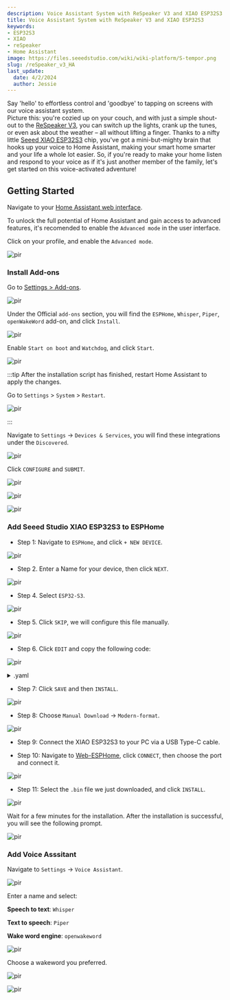 ```yaml
---
description: Voice Assistant System with ReSpeaker V3 and XIAO ESP32S3
title: Voice Assistant System with ReSpeaker V3 and XIAO ESP32S3
keywords:
- ESP32S3
- XIAO
- reSpeaker
- Home Assistant
image: https://files.seeedstudio.com/wiki/wiki-platform/S-tempor.png
slug: /reSpeaker_v3_HA
last_update:
  date: 4/2/2024
  author: Jessie
---
```


Say 'hello' to effortless control and 'goodbye' to tapping on screens with our voice assistant system.<br/>
Picture this: you're cozied up on your couch, and with just a simple shout-out to the [ReSpeaker V3](https://www.seeedstudio.com/XIAO-ESP32S3-p-5627.html), you can switch up the lights, crank up the tunes, or even ask about the weather – all without lifting a finger. Thanks to a nifty little [Seeed XIAO ESP32S3](https://www.seeedstudio.com/XIAO-ESP32S3-p-5627.html) chip, you've got a mini-but-mighty brain that hooks up your voice to Home Assistant, making your smart home smarter and your life a whole lot easier. So, if you're ready to make your home listen and respond to your voice as if it's just another member of the family, let's get started on this voice-activated adventure!


## Getting Started

Navigate to your [Home Assistant web interface](http://homeassistant.local:8123/). 

To unlock the full potential of Home Assistant and gain access to advanced features, it's recomended to enable the `Advanced mode` in the user interface.

Click on your profile, and enable the `Advanced mode`.

<p style={{textAlign: 'center'}}><img src="https://files.seeedstudio.com/wiki/SenseCAP/wio_tracker/advanced-mode.png" alt="pir" width={800} height="auto" /></p>


### Install Add-ons

Go to [Settings > Add-ons](https://my.home-assistant.io/redirect/supervisor).

<p style={{textAlign: 'center'}}><img src="https://files.seeedstudio.com/wiki/respeakerv3/add-ons.png" alt="pir" width={800} height="auto" /></p>


Under the Official `add-ons` section, you will find the `ESPHome`, `Whisper`, `Piper`, `openWakeWord` add-on, and click `Install`.

<p style={{textAlign: 'center'}}><img src="https://files.seeedstudio.com/wiki/respeakerv3/.png" alt="pir" width={800} height="auto" /></p>

Enable `Start on boot` and `Watchdog`, and click `Start`.


<p style={{textAlign: 'center'}}><img src="https://files.seeedstudio.com/wiki/respeakerv3/start-addons.png" alt="pir" width={800} height="auto" /></p>

:::tip
After the installation script has finished, restart Home Assistant to apply the changes. 

Go to `Settings` > `System` > `Restart`.

<p style={{textAlign: 'center'}}><img src="https://files.seeedstudio.com/wiki/SenseCAP/wio_tracker/restart.png" alt="pir" width={800} height="auto" /></p>
:::

Navigate to `Settings` -> `Devices & Services`, you will find these integrations under the `Discovered`.

<p style={{textAlign: 'center'}}><img src="https://files.seeedstudio.com/wiki/respeakerv3/device-page.png" alt="pir" width={800} height="auto" /></p>

Click `CONFIGURE` and `SUBMIT`. 


<p style={{textAlign: 'center'}}><img src="https://files.seeedstudio.com/wiki/respeakerv3/config-success.png" alt="pir" width={800} height="auto" /></p>


<p style={{textAlign: 'center'}}><img src="https://files.seeedstudio.com/wiki/respeakerv3/device-page.png" alt="pir" width={800} height="auto" /></p>

<p style={{textAlign: 'center'}}><img src="https://files.seeedstudio.com/wiki/respeakerv3/entities.png" alt="pir" width={800} height="auto" /></p>

### Add Seeed Studio XIAO ESP32S3 to ESPHome

* Step 1: Navigate to `ESPHome`, and click `+ NEW DEVICE`.

<p style={{textAlign: 'center'}}><img src="https://files.seeedstudio.com/wiki/respeakerv3/add-new-esphome.png" alt="pir" width={800} height="auto" /></p>


* Step 2. Enter a Name for your device, then click `NEXT`.

<p style={{textAlign: 'center'}}><img src="https://files.seeedstudio.com/wiki/respeakerv3/next11.png" alt="pir" width={500} height="auto" /></p>

* Step 4. Select `ESP32-S3`.
<p style={{textAlign: 'center'}}><img src="https://files.seeedstudio.com/wiki/respeakerv3/choose-s3.png" alt="pir" width={800} height="auto" /></p>

* Step 5. Click `SKIP`, we will configure this file manually.
<p style={{textAlign: 'center'}}><img src="https://files.seeedstudio.com/wiki/respeakerv3/.png" alt="pir" width={800} height="auto" /></p>

* Step 6. Click `EDIT` and copy the following code:

<p style={{textAlign: 'center'}}><img src="https://files.seeedstudio.com/wiki/respeakerv3/config.png" alt="pir" width={800} height="auto" /></p>

<details>

<summary>.yaml</summary>

```cpp
esphome:
  name: esp32s3
  friendly_name: ReSpeakerv3
  platformio_options:
    board_build.flash_mode: dio
    board_build.mcu: esp32s3
  # on_boot:
  #   then:
  #     - if:
  #            condition:
  #              switch.is_on: 
  #            then:
  #              - voice_assistant.start_continuous:


esp32:
  board: esp32-s3-devkitc-1
  variant: esp32s3
  framework:
    type: esp-idf
    version: recommended

logger:
  level: VERY_VERBOSE

api:


wifi:
  ssid: "Wi-Fi name"
  password: "Wi-Fi password"

captive_portal:

external_components:
  - source: github://QingWind6/ESPHome_XIAO-ESP32S3

i2s_audio_xiao:
  i2s_lrclk_pin: GPIO7
  i2s_bclk_pin: GPIO8
  i2s_mclk_pin: GPIO9


microphone:
  - platform: i2s_audio_xiao
    id: xiao_mic
    adc_type: external
    i2s_din_pin: GPIO44
    pdm: false
    bits_per_sample: 32bit
    channel: left

speaker:
  - platform: i2s_audio_xiao
    id: xiao_speaker
    dac_type: external
    i2s_dout_pin: GPIO43
    mode: stereo

voice_assistant:
  microphone: xiao_mic
  use_wake_word: true
  noise_suppression_level: 0
  auto_gain: 0dBFS
  volume_multiplier: 1
  speaker: xiao_speaker
  id: assist
  on_listening:
    - light.turn_on:
        id: led
        blue: 100%
        red: 0%
        green: 0%
        effect: "Slow Pulse"
  on_stt_vad_end:
    - light.turn_on:
        id: led
        blue: 100%
        red: 0%
        green: 0%
        effect: "Fast Pulse"
  on_tts_start:
    - light.turn_on:
        id: led
        blue: 100%
        red: 0%
        green: 0%
        brightness: 100%
        effect: none
  on_end:
    - delay: 100ms
    - wait_until:
        not:
          speaker.is_playing:
    - script.execute: reset_led
  on_error:
    - light.turn_on:
        id: led
        red: 100%
        green: 0%
        blue: 0%
        brightness: 100%
        effect: none
    - delay: 1s
    - script.execute: reset_led
  on_client_connected:
    - if:
        condition:
          switch.is_on: use_wake_word
        then:
          - voice_assistant.start_continuous:
          - script.execute: reset_led
  on_client_disconnected:
    - if:
        condition:
          switch.is_on: use_wake_word
        then:
          - voice_assistant.stop:
          - light.turn_off: led

light:
  - platform: esp32_rmt_led_strip
    id: led
    name: None
    disabled_by_default: true
    entity_category: config
    pin: GPIO1
    default_transition_length: 0s
    chipset: ws2812
    num_leds: 1
    rgb_order: grb
    rmt_channel: 0
    effects:
      - pulse:
          name: "Slow Pulse"
          transition_length: 250ms
          update_interval: 250ms
          min_brightness: 50%
          max_brightness: 100%
      - pulse:
          name: "Fast Pulse"
          transition_length: 100ms
          update_interval: 100ms
          min_brightness: 50%
          max_brightness: 100%

# light:
#   - platform: monochromatic
#     id: led
#     name: "Desk Lamp"
#     output: light_output
#     effects:
#       - pulse:
#           name: "Slow Breathing Light"
#           transition_length: 5s  # 缓慢呼吸灯，渐变时间较长
#       - pulse:
#           name: "Fast Breathing Light"
#           transition_length: 1s  # 快速呼吸灯，渐变时间较短
#       - pulse:
#           name: "Fast Pulse"
#           transition_length: 0.5s
#           update_interval: 0.5s
#           min_brightness: 0%
#           max_brightness: 100%

output:
  - platform: ledc
    id: light_output
    pin: GPIO21
    inverted: true


script:
  - id: reset_led
    then:
      - if:
          condition:
            - switch.is_on: use_wake_word
            - switch.is_on: use_listen_light
          then:
            - light.turn_on:
                id: led
                effect: none

          else:
            - light.turn_off: 
               id: led


switch:
  - platform: template
    name: Use wake word
    id: use_wake_word
    optimistic: true
    restore_mode: RESTORE_DEFAULT_ON
    entity_category: config
    on_turn_on:
      - lambda: id(assist).set_use_wake_word(true);
      - if:
          condition:
            not:
              - voice_assistant.is_running
          then:
            - voice_assistant.start_continuous
    on_turn_off:
      - voice_assistant.stop
      - lambda: id(assist).set_use_wake_word(false);

  - platform: template
    name: Use Listen Light
    id: use_listen_light
    optimistic: true
    restore_mode: RESTORE_DEFAULT_ON
    entity_category: config
    on_turn_on:
      - script.execute: reset_led
    on_turn_off:
      - script.execute: reset_led
```
</details>


* Step 7: Click `SAVE` and then `INSTALL`.

<p style={{textAlign: 'center'}}><img src="https://files.seeedstudio.com/wiki/respeakerv3/click-install.png" alt="pir" width={800} height="auto" /></p>


* Step 8: Choose `Manual Download` -> `Modern-format`.

<p style={{textAlign: 'center'}}><img src="https://files.seeedstudio.com/wiki/respeakerv3/manual-download.png" alt="pir" width={800} height="auto" /></p>


* Step 9: Connect the XIAO ESP32S3 to your PC via a USB Type-C cable.

* Step 10: Navigate to [Web-ESPHome](https://web.esphome.io/), click `CONNECT`, then choose the port and connect it.

<p style={{textAlign: 'center'}}><img src="https://files.seeedstudio.com/wiki/respeakerv3/connect-port.png" alt="pir" width={800} height="auto" /></p>


* Step 11: Select the `.bin` file we just downloaded, and click `INSTALL`.

<p style={{textAlign: 'center'}}><img src="https://files.seeedstudio.com/wiki/respeakerv3/install.png" alt="pir" width={800} height="auto" /></p>

Wait for a few minutes for the installation. After the installation is successful, you will see the following prompt.

<p style={{textAlign: 'center'}}><img src="https://files.seeedstudio.com/wiki/respeakerv3/install-done.png" alt="pir" width={800} height="auto" /></p>





### Add Voice Asssitant

Navigate to `Settings` -> `Voice Assistant`. 


<p style={{textAlign: 'center'}}><img src="https://files.seeedstudio.com/wiki/respeakerv3/voice-assistant.png" alt="pir" width={800} height="auto" /></p>

Enter a name and select:

**Speech to text**: `Whisper`

**Text to speech**: `Piper`

**Wake word engine**: `openwakeword`

<p style={{textAlign: 'center'}}><img src="https://files.seeedstudio.com/wiki/respeakerv3/piper-config.png" alt="pir" width={800} height="auto" /></p>


Choose a wakeword you preferred.


<p style={{textAlign: 'center'}}><img src="https://files.seeedstudio.com/wiki/respeakerv3/choose-wakeword.png" alt="pir" width={800} height="auto" /></p>



<p style={{textAlign: 'center'}}><img src="https://files.seeedstudio.com/wiki/respeakerv3/piper-config.png" alt="pir" width={800} height="auto" /></p>

